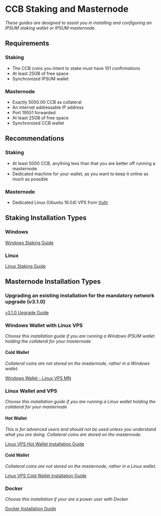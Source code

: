# CCB Staking and Masternode
*These guides are designed to assist you in installing and configuring an IPSUM staking wallet or IPSUM masternode.* 

## Requirements

### Staking
  * The CCB coins you intent to stake must have 101 confirmations
  * At least 25GB of free space
  * Synchronized IPSUM wallet

### Masternode
  * Exactly 5000.00 CCB as collateral
  * An internet addressable IP address
  * Port 19551 forwarded
  * At least 25GB of free space
  * Synchronized CCB wallet
  
## Recommendations

### Staking
  * At least 5000 CCB, anything less than that you are better off running a masternode
  * Dedicated machine for your wallet, as you want to keep it online as much as possible
  
### Masternode
  * Dedicated Linux (Ubuntu 16.04) VPS from [Vultr](https://www.vultr.com/?ref=7424168) 

## Staking Installation Types

### Windows

[Windows Staking Guide](Staking_for_Windows.md)

### Linux

[Linux Staking Guide](Staking_for_Linux.md)
  
## Masternode Installation Types

### Upgrading an existing installation for the mandatory network upgrade (v3.1.0)

[v3.1.0 Upgrade Guide](v3.1-UPDATE.md)

### Windows Wallet with Linux VPS
*Choose this installation guide if you are running a Windows IPSUM wallet holding the collateral for your masternode*

#### Cold Wallet
*Collateral coins are not stored on the masternode, rather in a Windows wallet.*

[Windows Wallet - Linux VPS MN](Windows_Wallet-Linux_VPS_MN-Complete.md)

### Linux Wallet and VPS
*Choose this installation guide if you are running a Linux wallet holding the collateral for your masternode*

#### Hot Wallet
*This is for advanced users and should not be used unless you understand what you are doing. Collateral coins are stored on the masternode.*

[Linux VPS Hot Wallet Installation Guide](LINUX-HOT.md)

#### Cold Wallet
*Collateral coins are not stored on the masternode, rather in a Linux wallet.*

[Linux VPS Cold Wallet Installation Guide](LINUX-COLD.md)

### Docker
*Choose this installation if your are a power user with Docker*

[Docker Installation Guide](DOCKER.md)
